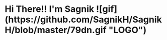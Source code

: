 <p>
  <h1> Hi There!! I'm Sagnik ![gif](https://github.com/SagnikH/SagnikH/blob/master/79dn.gif "LOGO")</h1>
</p>
